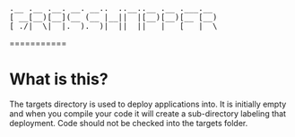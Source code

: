 <pre>
.__ .__ .__. __. __..  ..__..__ .__ .___.__ 
[ __[__)[__](__ (__ |__||  |[__)[__)[__ [__)
[_./|  \|  |.__).__)|  ||__||   |   [___|  \
</pre>
===========

# What is this?

The targets directory is used to deploy applications into. It is initially empty and when you compile your code it will create a sub-directory labeling that deployment. Code should not be checked into the targets folder.